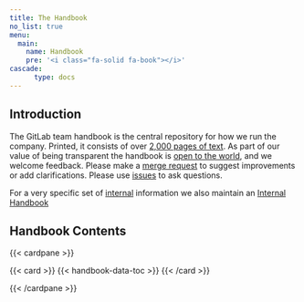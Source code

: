 ```yaml
---
title: The Handbook
no_list: true
menu:
  main:
    name: Handbook
    pre: '<i class="fa-solid fa-book"></i>'
cascade:
      type: docs
---
```


## Introduction

The GitLab team handbook is the central repository for how we run the company. Printed, it consists of over
[2,000 pages of text](https://about.gitlab.com/handbook/about/#count-handbook-pages). As part of our value of being
transparent the handbook is [open to the world](https://gitlab.com/gitlab-com/content-sites/handbook/), and we welcome
feedback. Please make a [merge request](https://gitlab.com/gitlab-com/content-sites/handbook/merge_requests) to suggest
improvements or add clarifications. Please use [issues](https://gitlab.com/gitlab-com/content-sites/handbook/issues) to
ask questions.

For a very specific set of [internal](https://about.gitlab.com/handbook/communication/confidentiality-levels/#internal)
information we also maintain an [Internal Handbook](https://internal-handbook.gitlab.io/)

## Handbook Contents

{{< cardpane >}}

{{< card >}}
{{< handbook-data-toc >}}
{{< /card >}}

{{< /cardpane >}}
